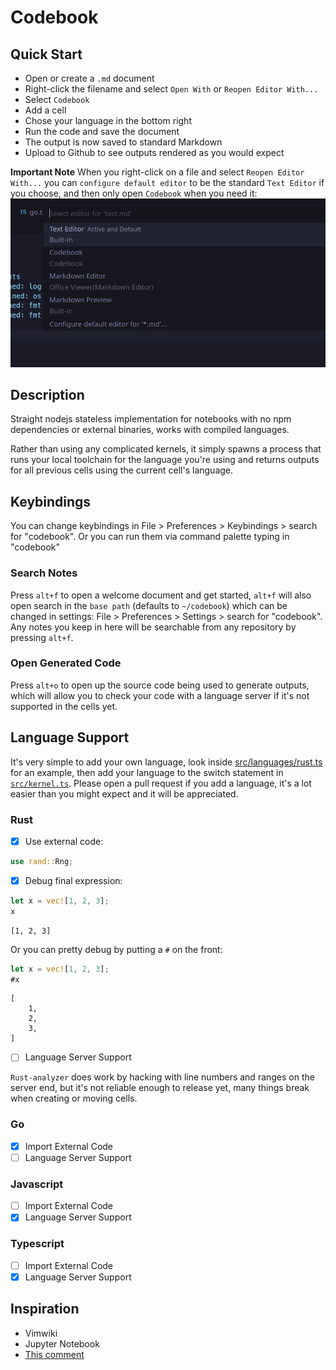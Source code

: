 
# Codebook 
## Quick Start
- Open or create a `.md` document
- Right-click the filename and select `Open With` or `Reopen Editor With...`
- Select `Codebook`
- Add a cell
- Chose your language in the bottom right
- Run the code and save the document
- The output is now saved to standard Markdown
- Upload to Github to see outputs rendered as you would expect

__Important Note__
When you right-click on a file and select `Reopen Editor With...` you can `configure default editor` to be the standard `Text Editor` if you choose, and then only open `Codebook` when you need it:
![reopen editor](reopen.png)

## Description
Straight nodejs stateless implementation for notebooks with no npm dependencies or external binaries, works with compiled languages.

Rather than using any complicated kernels, it simply spawns a process that runs your local toolchain for the language you're using and returns outputs for all previous cells using the current cell's language.

## Keybindings
You can change keybindings in File > Preferences > Keybindings > search for "codebook". Or you can run them via command palette typing in "codebook"

### Search Notes
Press `alt+f` to open a welcome document and get started, `alt+f` will also open search in the `base path` (defaults to `~/codebook`) which can be changed in settings: File > Preferences > Settings > search for "codebook". Any notes you keep in here will be searchable from any repository by pressing `alt+f`.

### Open Generated Code
Press `alt+o` to open up the source code being used to generate outputs, which will allow you to check your code with a language server if it's not supported in the cells yet.

## Language Support
It's very simple to add your own language, look inside [src/languages/rust.ts](https://github.com/jackos/codebook/blob/main/src/languages/rust.ts) for an example, then add your language to the switch statement in [`src/kernel.ts`](https://github.com/jackos/codebook/blob/main/src/kernel.ts). Please open a pull request if you add a language, it's a lot easier than you might expect and it will be appreciated.

### Rust       
- [x] Use external code:
```rust
use rand::Rng;
```

- [x] Debug final expression:
```rust
let x = vec![1, 2, 3];
x
```
```output
[1, 2, 3]
```

Or you can pretty debug by putting a `#` on the front:
```rust
let x = vec![1, 2, 3];
#x
```
```output
[
    1,
    2,
    3,
]
```

- [ ] Language Server Support

`Rust-analyzer` does work by hacking with line numbers and ranges on the server end, but it's not reliable enough to release yet, many things break when creating or moving cells.


### Go         
- [x] Import External Code
- [ ] Language Server Support

### Javascript 
- [ ] Import External Code
- [x] Language Server Support

### Typescript 
- [ ] Import External Code
- [x] Language Server Support

## Inspiration
- Vimwiki
- Jupyter Notebook
- [This comment](https://news.ycombinator.com/item?id=11042400)






